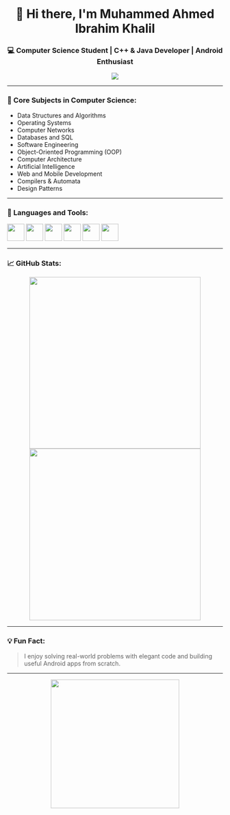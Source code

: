 <h1 align="center">👋 Hi there, I'm Muhammed Ahmed Ibrahim Khalil</h1>
<h3 align="center">💻 Computer Science Student | C++ & Java Developer | Android Enthusiast</h3>

<p align="center">
  <img src="https://readme-typing-svg.herokuapp.com?font=Fira+Code&duration=3000&pause=1000&color=00FFC3&center=true&vCenter=true&width=500&lines=Computer+Science+Student;C%2B%2B+%26+Java+Programmer;Android+App+Developer;Lifelong+Learner+%26+Problem+Solver" />
</p>

---

### 🧠 Core Subjects in Computer Science:
- Data Structures and Algorithms  
- Operating Systems  
- Computer Networks  
- Databases and SQL  
- Software Engineering  
- Object-Oriented Programming (OOP)  
- Computer Architecture  
- Artificial Intelligence  
- Web and Mobile Development  
- Compilers & Automata  
- Design Patterns  

---

### 🧰 Languages and Tools:
<p align="left">
  <img src="https://cdn.jsdelivr.net/gh/devicons/devicon/icons/cplusplus/cplusplus-original.svg" width="40"/>
  <img src="https://cdn.jsdelivr.net/gh/devicons/devicon/icons/java/java-original.svg" width="40"/>
  <img src="https://cdn.jsdelivr.net/gh/devicons/devicon/icons/android/android-original.svg" width="40"/>
  <img src="https://cdn.jsdelivr.net/gh/devicons/devicon/icons/mysql/mysql-original.svg" width="40"/>
  <img src="https://cdn.jsdelivr.net/gh/devicons/devicon/icons/git/git-original.svg" width="40"/>
  <img src="https://cdn.jsdelivr.net/gh/devicons/devicon/icons/linux/linux-original.svg" width="40"/>
</p>

---

### 📈 GitHub Stats:
<p align="center">
  <img src="https://github-readme-stats.vercel.app/api?username=M-Ahmd&show_icons=true&theme=tokyonight" width="400"/>
  <img src="https://github-readme-streak-stats.herokuapp.com/?user=M-Ahmd&theme=tokyonight" width="400"/>
</p>

---

### 💡 Fun Fact:
> I enjoy solving real-world problems with elegant code and building useful Android apps from scratch.

---

<p align="center">
  <img src="https://media.giphy.com/media/qgQUggAC3Pfv687qPC/giphy.gif" width="300" />
</p>
